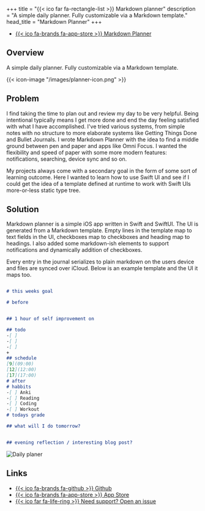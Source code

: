 +++
title = "{{< ico far fa-rectangle-list >}} Markdown planner"
description = "A simple daily planner. Fully customizable via a Markdown template."
head_title = "Markdown Planner"
+++
- [{{< ico fa-brands fa-app-store >}} Markdown Planner](https://apps.apple.com/us/app/markdown-planner/id6455041266)

## Overview 
A simple daily planner. Fully customizable via a Markdown template.

{{< icon-image "/images/planner-icon.png" >}}

## Problem
I find taking the time to plan out and review my day to be very helpful. Being intentional typically means I get more done and end the day feeling satisfied with what I have accomplished. I've tried various systems, from simple notes with no structure to more elaborate systems like Getting Things Done and Bullet Journals. I wrote Markdown Planner with the idea to find a middle ground between pen and paper and apps like Omni Focus. I wanted the flexibility and speed of paper with some more modern features: notifications, searching, device sync and so on.

My projects always come with a secondary goal in the form of some sort of learning outcome. Here I wanted to learn how to use Swift UI and see if I could get the idea of a template defined at runtime to work with Swift UIs more-or-less static type tree.

## Solution
Markdown planner is a simple iOS app written in Swift and SwiftUI. The UI is generated from a Markdown template. Empty lines in the template map to text fields in the UI, checkboxes map to checkboxes and heading map to headings. I also added some markdown-ish elements to support notifications and dynamically addition of checkboxes.

Every entry in the journal serializes to plain markdown on the users device and files are synced over iCloud. Below is an example template and the UI it maps too.

```markdown

# this weeks goal

# before


## 1 hour of self improvement on

## todo
-[ ] 
-[ ] 
-[ ] 
+
## schedule
[9](09:00) 
[12](12:00) 
[17](17:00) 
# after
# habbits
-[ ] Anki
-[ ] Reading
-[ ] Coding
-[ ] Workout
# todays grade

## what will I do tomorrow?


## evening reflection / interesting blog post?


```

![Daily planer](/images/dailyplanner.png)

## Links

- [{{< ico fa-brands fa-github >}} Github](https://github.com/divo/dynamicplanner)
- [{{< ico fa-brands fa-app-store >}} App Store](https://apps.apple.com/us/app/markdown-planner/id6455041266)
- [{{< ico far fa-life-ring >}} Need support? Open an issue](https://github.com/divo/DynamicPlanner/issues)
